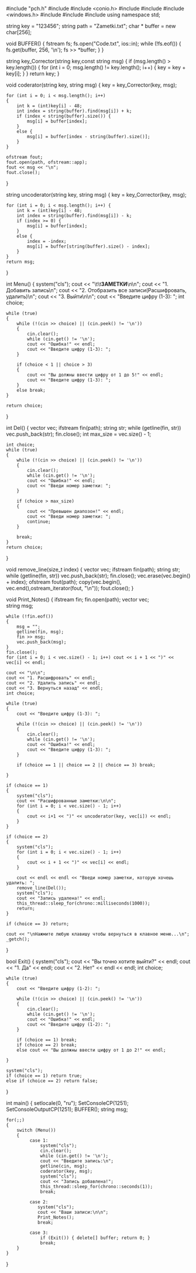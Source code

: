 #include "pch.h"
#include <iostream>
#include <conio.h>
#include <string>
#include <fstream>
#include <windows.h>
#include <vector>
#include <iterator>
#include <thread>
using namespace std;

string key = "123456";
string path = "Zametki.txt";
char * buffer = new char[256];

void BUFFER()
{
	fstream fs;
	fs.open("Code.txt", ios::in);
	while (!fs.eof())
	{
		fs.get(buffer, 256, '\n');
		fs >> *buffer;
	}
}

string key_Corrector(string key,const string msg)
{
	if (msg.length() > key.length()) {
		for (int i = 0; msg.length() != key.length(); i++) {
			key = key + key[i];
		}
	}
	return key;
}

void coderator(string key, string  msg)
{
	key = key_Corrector(key, msg);

	for (int i = 0; i < msg.length(); i++) 
	{
		int k = (int)key[i] - 48;
		int index = string(buffer).find(msg[i]) + k;
		if (index < string(buffer).size()) {
			msg[i] = buffer[index];
		}
		else {
			msg[i] = buffer[index - string(buffer).size()];
		}
	}
	
	ofstream fout;
	fout.open(path, ofstream::app);
	fout << msg << "\n";
	fout.close();
	
}

string uncoderator(string key, string msg)
{
	key = key_Corrector(key, msg);

	for (int i = 0; i < msg.length(); i++) {
		int k = (int)key[i] - 48;
		int index = string(buffer).find(msg[i]) - k;
		if (index >= 0) {
			msg[i] = buffer[index];
		}
		else {
			index = -index;
			msg[i] = buffer[string(buffer).size() - index];
		}
	}
	return msg;
}

int Menu() {
	system("cls");
	cout << "\t\t**ЗАМЕТКИ**\n\n";
	cout << "1. Добавить запись\n";
	cout << "2. Отобразить все записи(Расшифровать, удалить)\n";
	cout << "3. Выйти\n\n";
	cout << "Введите цифру (1-3): ";
	int choice;

	while (true)
	{
		while (!(cin >> choice) || (cin.peek() != '\n'))
		{
			cin.clear();
			while (cin.get() != '\n');
			cout << "Ошибка!" << endl;
			cout << "Введите цифру (1-3): ";
		}

		if (choice < 1 || choice > 3)
		{
			cout << "Вы должны ввести цифру от 1 до 5!" << endl;	
			cout << "Введите цифру (1-3): ";
		}
		else break;
	}

	return choice;
}

int Del()
{
	vector<string> vec;
	ifstream fin(path);
	string str;
	while (getline(fin, str)) vec.push_back(str);
	fin.close();
	int max_size = vec.size() - 1;

	int choice;
	while (true)
	{
		while (!(cin >> choice) || (cin.peek() != '\n'))
		{
			cin.clear();
			while (cin.get() != '\n');
			cout << "Ошибка!" << endl;
			cout << "Введи номер заметки: ";
		}
		
		if (choice > max_size)
		{
			cout << "Превышен диапозон!" << endl;
			cout << "Введи номер заметки: ";
			continue;
		}
		
		break;
	}
	return choice;
}

void remove_line(size_t index)
{
	vector<string> vec;
	ifstream fin(path);
	string str;
	while (getline(fin, str)) vec.push_back(str);
	fin.close();
	vec.erase(vec.begin() + index);
	ofstream fout(path);
	copy(vec.begin(), vec.end(),ostream_iterator<string>(fout, "\n"));
	fout.close();
}

void Print_Notes()
{
	ifstream fin;
	fin.open(path);
	vector<string> vec;  
	string msg;

	while (!fin.eof())
	{
		msg = "";
		getline(fin, msg);
		fin >> msg;
		vec.push_back(msg);
	}
	fin.close();
	for (int i = 0; i < vec.size() - 1; i++) cout << i + 1 << ")" << vec[i] << endl;

	cout << "\n\n";
	cout << "1. Расшифровать" << endl;
	cout << "2. Удалить запись" << endl;
	cout << "3. Вернуться назад" << endl;
	int choice;

	while (true)
	{
		cout << "Введите цифру (1-3): ";

		while (!(cin >> choice) || (cin.peek() != '\n'))
		{
			cin.clear();
			while (cin.get() != '\n');
			cout << "Ошибка!" << endl;
			cout << "Введите цифру (1-3): ";
		}

		if (choice == 1 || choice == 2 || choice == 3) break;

	}

	if (choice == 1)
	{
		system("cls");
		cout << "Расшифрованные заметки:\n\n";
		for (int i = 0; i < vec.size() - 1; i++)
		{
			cout << i+1 << ")" << uncoderator(key, vec[i]) << endl;
		}
	}

	if (choice == 2)
	{
		system("cls");
		for (int i = 0; i < vec.size() - 1; i++)
		{
			cout << i + 1 << ")" << vec[i] << endl;
		}

		cout << endl << endl << "Введи номер заметки, которую хочешь удалить: ";
		remove_line(Del());
		system("cls");
		cout << "Запись удалена!" << endl;
		this_thread::sleep_for(chrono::milliseconds(1000));
		return;
	}

	if (choice == 3) return;

	cout << "\nНажмите любую клавишу чтобы вернуться в клавное меню...\n";
	_getch();
}


bool Exit()
{
	system("cls");
	cout << "Вы точно хотите выйти?" << endl;
	cout << "1. Да" << endl;
	cout << "2. Нет" << endl << endl;
	int choice;

	while (true)
	{
		cout << "Введите цифру (1-2): ";

		while (!(cin >> choice) || (cin.peek() != '\n'))
		{
			cin.clear();
			while (cin.get() != '\n');
			cout << "Ошибка!" << endl;
			cout << "Введите цифру (1-2): ";	
		}

		if (choice == 1) break;
		if (choice == 2) break;
		else cout << "Вы должны ввести цифру от 1 до 2!" << endl;
		
	}

	system("cls");
	if (choice == 1) return true;
	else if (choice == 2) return false;
}

int main() {
	setlocale(0, "ru");
	SetConsoleCP(1251);
	SetConsoleOutputCP(1251);
	BUFFER();
	string msg;	

	for(;;)
	{	
		switch (Menu())
		{
		     case 1:
				 system("cls");
				 cin.clear();
				 while (cin.get() != '\n');
				 cout << "Введите запись:\n";
				 getline(cin, msg);
				 coderator(key, msg);
				 system("cls");
				 cout << "Запись добавлена!";
				 this_thread::sleep_for(chrono::seconds(1));
				 break;

			 case 2:
				system("cls");
			    cout << "Ваши записи:\n\n";
				Print_Notes();
				break;
			 
		     case 3:
				 if (Exit()) { delete[] buffer; return 0; }
			     break;
		}
	}
}
